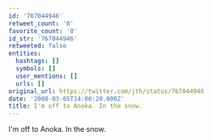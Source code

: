 ```yaml
---
id: '767044946'
retweet_count: '0'
favorite_count: '0'
id_str: '767044946'
retweeted: false
entities:
  hashtags: []
  symbols: []
  user_mentions: []
  urls: []
original_url: https://twitter.com/jth/status/767044946
date: '2008-03-05T14:00:20.000Z'
title: I'm off to Anoka. In the snow.
---
```


I'm off to Anoka. In the snow.